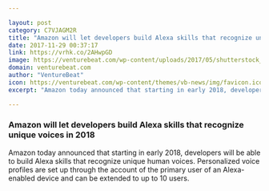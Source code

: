 ```yaml
---

layout: post
category: C7VJAGM2R
title: "Amazon will let developers build Alexa skills that recognize unique voices in 2018"
date: 2017-11-29 00:37:17
link: https://vrhk.co/2AHwpGD
image: https://venturebeat.com/wp-content/uploads/2017/05/shutterstock_638578558.jpg?fit=780%2C439&strip=all
domain: venturebeat.com
author: "VentureBeat"
icon: https://venturebeat.com/wp-content/themes/vb-news/img/favicon.ico
excerpt: "Amazon today announced that starting in early 2018, developers will be able to build Alexa skills that recognize unique human voices. Personalized voice profiles are set up through the account of the primary user of an Alexa-enabled device and can be extended to up to 10 users."

---
```


### Amazon will let developers build Alexa skills that recognize unique voices in 2018

Amazon today announced that starting in early 2018, developers will be able to build Alexa skills that recognize unique human voices. Personalized voice profiles are set up through the account of the primary user of an Alexa-enabled device and can be extended to up to 10 users.